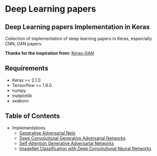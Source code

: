 # Deep Learning papers

## Deep Learning papers Implementation in Keras
Collection of implementation of deep learning papers in Keras, espeicially CNN, GAN papers.

<b>Thanks for the inspiration from:</b> [Keras-GAN](https://github.com/eriklindernoren/Keras-GAN#gan)

## Requirements
- Keras >= 2.1.0
- Tensorflow >= 1.8.0
- numpy
- matplotlib
- seaborn

## Table of Contents
* Implementations
  + [Generative Adversarial Nets](GAN)
  + [Deep Convolutional Generative Adversarial Networks](DCGAN)
  + [Self-Attention Generative Adversarial Networks](SAGAN)
  + [ImageNet Classification with Deep Convolutional Neural Networks](AlexNet)


